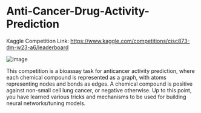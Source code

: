 # Anti-Cancer-Drug-Activity-Prediction

Kaggle Competition Link: https://www.kaggle.com/competitions/cisc873-dm-w23-a6/leaderboard

![image](https://github.com/areegtarek/Anti-Cancer-Drug-Activity-Prediction/assets/46351336/eae68317-0c88-4587-994a-434d9e60f4a6)


This competition is a bioassay task for anticancer activity prediction, where each chemical compound is represented as a graph, with atoms representing nodes and bonds as edges. A chemical compound is positive against non-small cell lung cancer, or negative otherwise. Up to this point, you have learned various tricks and mechanisms to be used for building neural networks/tuning models.
